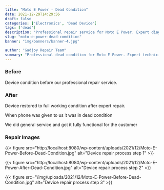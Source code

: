 ```yaml
---
title: "Moto E Power - Dead Condition"
date: 2021-12-29T14:29:56
draft: false
categories: ['Electronics', 'Dead Device']
tags: ['dead']
description: "Professional repair service for Moto E Power. Expert diagnosis and quality repairs in Bangalore."
slug: "moto-e-power-dead-condition"
banner: "img/banners/banner-4.jpg"

author: "Gadjoy Repair Team"
summary: "Professional dead condition for Moto E Power. Expert technicians, quality parts, warranty included."
---
```


### Before

Device condition before our professional repair service.

### After

Device restored to full working condition after expert repair.

When phone was given to us it was in dead condition

We did general service and got it fully functional for the customer

### Repair Images

{{< figure src="http://localhost:8080/wp-content/uploads/2021/12/Moto-E-Power-Before-Dead-Condition.jpg" alt="Device repair process step 1" >}}

{{< figure src="http://localhost:8080/wp-content/uploads/2021/12/Moto-E-Power-After-Dead-Condition.jpg" alt="Device repair process step 2" >}}

{{< figure src="/img/uploads/2021/12/Moto-E-Power-Before-Dead-Condition.jpg" alt="Device repair process step 3" >}}


